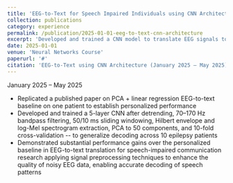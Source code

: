 ```yaml
---
title: 'EEG-to-Text for Speech Impaired Individuals using CNN Architecture (Course – Neural Networks)'
collection: publications
category: experience
permalink: /publication/2025-01-01-eeg-to-text-cnn-architecture
excerpt: 'Developed and trained a CNN model to translate EEG signals to text for speech-impaired individuals.'
date: 2025-01-01
venue: 'Neural Networks Course'
paperurl: '#'
citation: 'EEG-to-Text using CNN Architecture (January 2025 – May 2025)'
---
```


January 2025 – May 2025

- Replicated a published paper on PCA + linear regression EEG-to-text baseline on one patient to establish personalized performance  
- Developed and trained a 5-layer CNN after detrending, 70–170 Hz bandpass filtering, 50/10 ms sliding windowing, Hilbert envelope and log-Mel spectrogram extraction, PCA to 50 components, and 10-fold cross-validation -- to generalize decoding across 10 epilepsy patients  
- Demonstrated substantial performance gains over the personalized baseline in EEG-to-text translation for speech-impaired communication research applying signal preprocessing techniques to enhance the quality of noisy EEG data, enabling accurate decoding of speech patterns  
